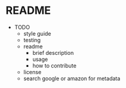 # README
- TODO
    - style guide
    - testing
    - readme
        - brief description
        - usage
        - how to contribute
    - license
    - search google or amazon for metadata